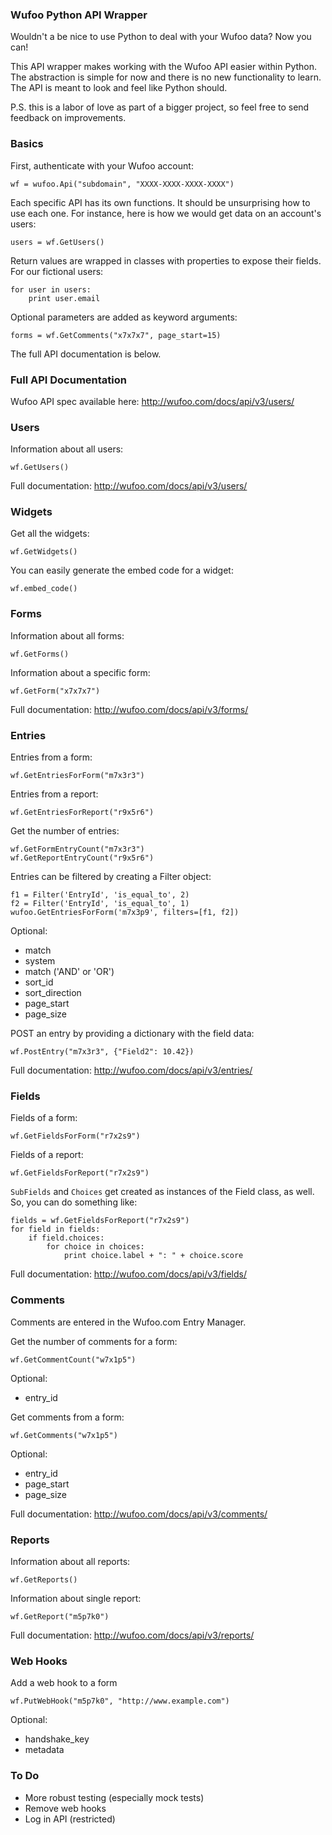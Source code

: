 ### Wufoo Python API Wrapper

Wouldn't a be nice to use Python to deal with your Wufoo data? Now you can!

This API wrapper makes working with the Wufoo API easier within Python. The abstraction is simple for now and there is no new functionality to learn. The API is meant to look and feel like Python should.

P.S. this is a labor of love as part of a bigger project, so feel free to send feedback on improvements.

### Basics

First, authenticate with your Wufoo account:

    wf = wufoo.Api("subdomain", "XXXX-XXXX-XXXX-XXXX")

Each specific API has its own functions. It should be unsurprising how to use each one. For instance, here is how we would get data on an account's users:

    users = wf.GetUsers()

Return values are wrapped in classes with properties to expose their fields. For our fictional users:

    for user in users:
        print user.email

Optional parameters are added as keyword arguments:

    forms = wf.GetComments("x7x7x7", page_start=15)

The full API documentation is below.
    
### Full API Documentation

Wufoo API spec available here: http://wufoo.com/docs/api/v3/users/
    
### Users

Information about all users:

    wf.GetUsers()
    
Full documentation: http://wufoo.com/docs/api/v3/users/

### Widgets

Get all the widgets:

    wf.GetWidgets()
    
You can easily generate the embed code for a widget:

    wf.embed_code()

### Forms

Information about all forms:

    wf.GetForms()
    
Information about a specific form:
    
    wf.GetForm("x7x7x7")

Full documentation: http://wufoo.com/docs/api/v3/forms/

### Entries

Entries from a form:

    wf.GetEntriesForForm("m7x3r3")
        
Entries from a report:

    wf.GetEntriesForReport("r9x5r6")
    
Get the number of entries:

    wf.GetFormEntryCount("m7x3r3")
    wf.GetReportEntryCount("r9x5r6")

Entries can be filtered by creating a Filter object:

    f1 = Filter('EntryId', 'is_equal_to', 2)
    f2 = Filter('EntryId', 'is_equal_to', 1)
    wufoo.GetEntriesForForm('m7x3p9', filters=[f1, f2])

Optional:

* match
* system
* match ('AND' or 'OR') 
* sort_id
* sort_direction
* page_start
* page_size

POST an entry by providing a dictionary with the field data:

    wf.PostEntry("m7x3r3", {"Field2": 10.42})

Full documentation: http://wufoo.com/docs/api/v3/entries/

### Fields

Fields of a form:

    wf.GetFieldsForForm("r7x2s9")
    
Fields of a report:

    wf.GetFieldsForReport("r7x2s9")
    
`SubFields` and `Choices` get created as instances of the Field class, as well. So,
you can do something like:

    fields = wf.GetFieldsForReport("r7x2s9")
    for field in fields:
        if field.choices:
            for choice in choices:
                print choice.label + ": " + choice.score

Full documentation: http://wufoo.com/docs/api/v3/fields/

### Comments

Comments are entered in the Wufoo.com Entry Manager. 

Get the number of comments for a form:

    wf.GetCommentCount("w7x1p5")

Optional:

* entry_id
    
Get comments from a form:

    wf.GetComments("w7x1p5")

Optional:

* entry_id
* page_start
* page_size
    
Full documentation: http://wufoo.com/docs/api/v3/comments/
    
### Reports

Information about all reports:
    
    wf.GetReports()

Information about single report:

    wf.GetReport("m5p7k0")

Full documentation: http://wufoo.com/docs/api/v3/reports/

### Web Hooks

Add a web hook to a form

    wf.PutWebHook("m5p7k0", "http://www.example.com")
    
Optional:

* handshake_key
* metadata

### To Do

- More robust testing (especially mock tests)
- Remove web hooks
- Log in API (restricted)